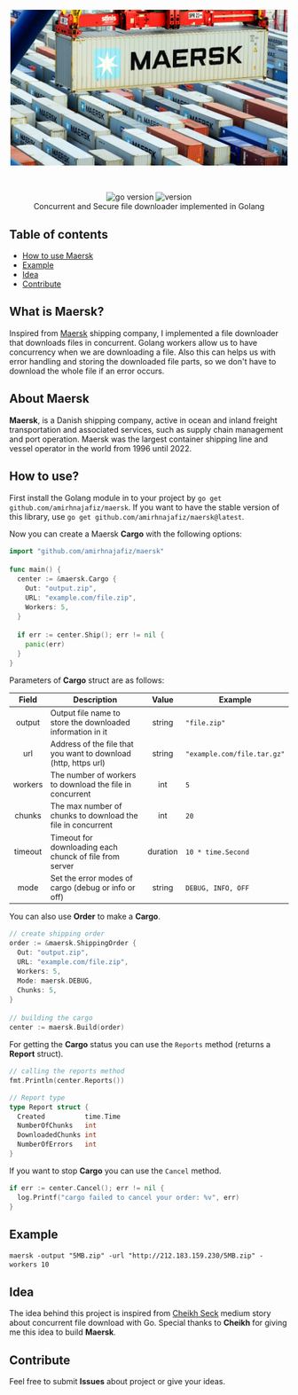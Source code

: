 <p align="center">
  <img src=".github/assets/maersk.jpeg" width="500" alt="logo" /><br />
</p>

<br />

<p align="center">
    <img src="https://img.shields.io/badge/Go-1.19-00ADD8?style=for-the-badge&logo=go" alt="go version" />
    <img src="https://img.shields.io/badge/Version-0.1.1-00ADD8?style=for-the-badge&logo=github" alt="version" /><br />
    Concurrent and Secure file downloader implemented in Golang
</p>

## Table of contents

- [How to use Maersk](#how-to-use)
- [Example](#example)
- [Idea](#idea)
- [Contribute](#contribute)

## What is Maersk?

Inspired from [Maersk](https://www.maersk.com/) shipping company, I implemented a file downloader that downloads files
in concurrent. Golang workers allow us to have concurrency when we are downloading a file. Also this can helps us with
error handling and storing the downloaded file parts, so we don't have to download the whole file if an error occurs.

## About Maersk

**Maersk**, is a Danish shipping company, active in ocean and inland freight transportation and associated services, 
such as supply chain management and port operation. 
Maersk was the largest container shipping line and vessel operator in the world from 1996 until 2022.

## How to use?

First install the Golang module in to your project by ```go get github.com/amirhnajafiz/maersk```. If you want to have the stable version of this
library, use ```go get github.com/amirhnajafiz/maersk@latest```.

Now you can create a Maersk **Cargo** with the following options:

```go
import "github.com/amirhnajafiz/maersk"

func main() {
  center := &maersk.Cargo {
    Out: "output.zip",
    URL: "example.com/file.zip",
    Workers: 5,
  }
  
  if err := center.Ship(); err != nil {
    panic(err)
  }
}
```

Parameters of **Cargo** struct are as follows:
 
|  Field  | Description                                                     |  Value   | Example                         |
|:-------:|-----------------------------------------------------------------|:--------:|---------------------------------|
| output  | Output file name to store the downloaded information in it      |  string  | ```"file.zip"```                |
|   url   | Address of the file that you want to download (http, https url) |  string  | ```"example.com/file.tar.gz"``` |
| workers | The number of workers to download the file in concurrent        |   int    | ```5```                         |
| chunks  | The max number of chunks to download the file in concurrent     |   int    | ```20```                        |
| timeout | Timeout for downloading each chunck of file from server         | duration | ```10 * time.Second```          |
|  mode   | Set the error modes of cargo (debug or info or off)             |  string  | ```DEBUG, INFO, OFF```          |

You can also use **Order** to make a **Cargo**.

```go
// create shipping order
order := &maersk.ShippingOrder {
  Out: "output.zip",
  URL: "example.com/file.zip",
  Workers: 5,
  Mode: maersk.DEBUG,
  Chunks: 5,
}

// building the cargo
center := maersk.Build(order)
```

For getting the **Cargo** status you can use the ```Reports``` method (returns a **Report** struct).

```go
// calling the reports method
fmt.Println(center.Reports())
```

```go
// Report type
type Report struct {
  Created          time.Time
  NumberOfChunks   int
  DownloadedChunks int
  NumberOfErrors   int
}
```

If you want to stop **Cargo** you can use the ```Cancel``` method.

```go
if err := center.Cancel(); err != nil {
  log.Printf("cargo failed to cancel your order: %v", err)
}
```

## Example

```shell
maersk -output "5MB.zip" -url "http://212.183.159.230/5MB.zip" -workers 10
```

## Idea

The idea behind this project is inspired from [Cheikh Seck](https://blog.devgenius.io/concurrent-file-download-with-go-495d7b946492) 
medium story about concurrent file download with Go. Special thanks to **Cheikh** for giving me this idea to build **Maersk**.

## Contribute

Feel free to submit **Issues** about project or give your ideas.
